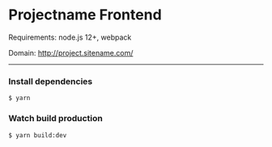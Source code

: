 # Projectname Frontend

Requirements: node.js 12+, webpack

Domain: http://project.sitename.com/

---

### Install dependencies

    $ yarn
  
### Watch build production
  
    $ yarn build:dev
  
